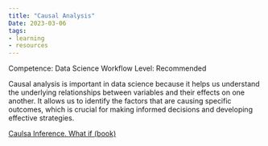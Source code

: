 ```yaml
---
title: "Causal Analysis"
Date: 2023-03-06
tags: 
- learning
- resources
---
```



Competence: Data Science Workflow
Level: Recommended

Causal analysis is important in data science because it helps us understand the underlying relationships between variables and their effects on one another. It allows us to identify the factors that are causing specific outcomes, which is crucial for making informed decisions and developing effective strategies.

[Caulsa Inference. What if (book)](https://www.hsph.harvard.edu/miguel-hernan/causal-inference-book/)

